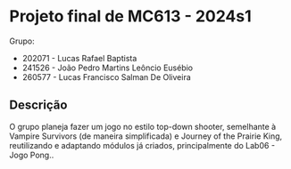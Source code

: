 # Projeto final de MC613 - 2024s1

Grupo:

- 202071 - Lucas Rafael Baptista
- 241526 - João Pedro Martins Leôncio Eusébio
- 260577 - Lucas Francisco Salman De Oliveira

## Descrição

O grupo planeja fazer um jogo no estilo top-down shooter, semelhante à Vampire Survivors (de maneira simplificada) e Journey of the Prairie King, reutilizando e adaptando módulos já criados, principalmente do Lab06 - Jogo Pong..